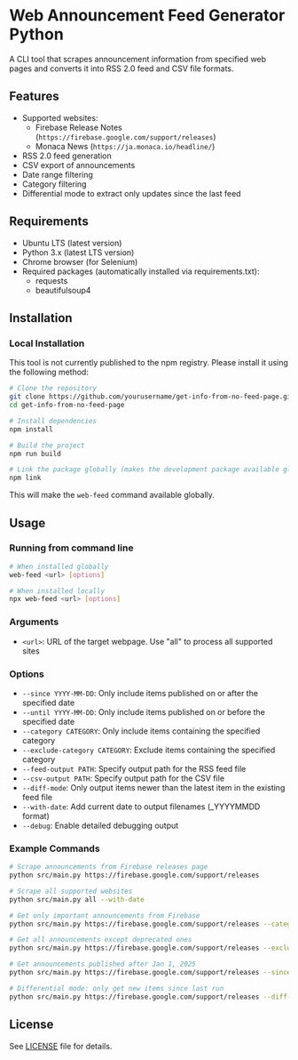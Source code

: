 # Web Announcement Feed Generator Python

A CLI tool that scrapes announcement information from specified web pages and converts it into RSS 2.0 feed and CSV file formats.

## Features

- Supported websites:
  - Firebase Release Notes (`https://firebase.google.com/support/releases`)
  - Monaca News (`https://ja.monaca.io/headline/`)
- RSS 2.0 feed generation
- CSV export of announcements
- Date range filtering
- Category filtering
- Differential mode to extract only updates since the last feed

## Requirements

- Ubuntu LTS (latest version)
- Python 3.x (latest LTS version)
- Chrome browser (for Selenium)
- Required packages (automatically installed via requirements.txt):
  - requests
  - beautifulsoup4

## Installation

### Local Installation

This tool is not currently published to the npm registry. Please install it using the following method:

```bash
# Clone the repository
git clone https://github.com/yourusername/get-info-from-no-feed-page.git
cd get-info-from-no-feed-page

# Install dependencies
npm install

# Build the project
npm run build

# Link the package globally (makes the development package available globally)
npm link
```

This will make the `web-feed` command available globally.

## Usage

### Running from command line

```bash
# When installed globally
web-feed <url> [options]

# When installed locally
npx web-feed <url> [options]
```

### Arguments

- `<url>`: URL of the target webpage. Use "all" to process all supported sites

### Options

- `--since YYYY-MM-DD`: Only include items published on or after the specified date
- `--until YYYY-MM-DD`: Only include items published on or before the specified date
- `--category CATEGORY`: Only include items containing the specified category
- `--exclude-category CATEGORY`: Exclude items containing the specified category
- `--feed-output PATH`: Specify output path for the RSS feed file
- `--csv-output PATH`: Specify output path for the CSV file
- `--diff-mode`: Only output items newer than the latest item in the existing feed file
- `--with-date`: Add current date to output filenames (_YYYYMMDD format)
- `--debug`: Enable detailed debugging output

### Example Commands

```sh
# Scrape announcements from Firebase releases page
python src/main.py https://firebase.google.com/support/releases

# Scrape all supported websites
python src/main.py all --with-date

# Get only important announcements from Firebase
python src/main.py https://firebase.google.com/support/releases --category important

# Get all announcements except deprecated ones
python src/main.py https://firebase.google.com/support/releases --exclude-category deprecated

# Get announcements published after Jan 1, 2025
python src/main.py https://firebase.google.com/support/releases --since 2025-01-01

# Differential mode: only get new items since last run
python src/main.py https://firebase.google.com/support/releases --diff-mode
```

## License

See [LICENSE](LICENSE) file for details.
